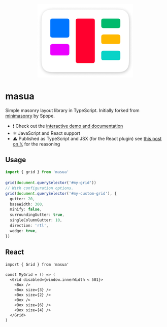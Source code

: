 <p align="center">
  <img src="https://github.com/tobua/masua/raw/main/logo.png" alt="masua" width="300">
</p>

# masua

Simple masonry layout library in TypeScript. Initially forked from [minimasonry](https://github.com/Spope/MiniMasonry.js) by Spope.

- ❗ Check out the [interactive demo and documentation](https://tobua.github.io/masua)
- ⚛️ JavaScript and React support
- ⚠️ Published as TypeScript and JSX (for the React plugin) see [this post on 𝕏](https://twitter.com/matthiasgiger/status/1766443368567971946) for the reasoning

## Usage

```ts
import { grid } from 'masua'

grid(document.querySelector('#my-grid'))
// With configuration options.
grid(document.querySelector('#my-custom-grid'), {
  gutter: 20,
  baseWidth: 300,
  minify: false,
  surroundingGutter: true,
  singleColumnGutter: 10,
  direction: 'rtl',
  wedge: true,
})
```

## React

```tsx
import { Grid } from 'masua'

const MyGrid = () => (
  <Grid disabled={window.innerWidth < 501}>
    <Box />
    <Box size={3} />
    <Box size={2} />
    <Box />
    <Box size={6} />
    <Box size={4} />
  </Grid>
)
```
